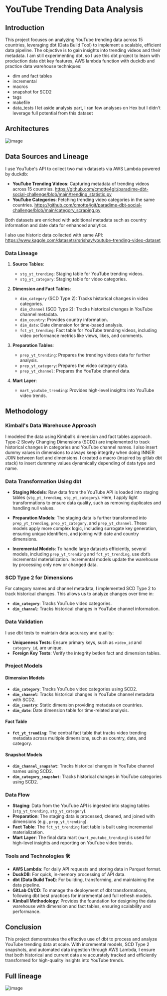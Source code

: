 # YouTube Trending Data Analysis

## Introduction
This project focuses on analyzing YouTube trending data across 15 countries, leveraging dbt (Data Build Tool) to implement a scalable, efficient data pipeline. The objective is to gain insights into trending videos and their metadata.
I am still experimenting dbt, so I use this dbt project to learn with production data dbt key features, AWS lambda function with duckdb and practice data warehouse techniques:
- dim and fact tables
- incremental
- macros
- snapshot for SCD2
- tags
- makefile
- data_tests
I let aside analysis part, I ran few analyses on Hex but I didn't leverage full potential from this dataset
## Architectures
![image](https://github.com/user-attachments/assets/3d3929c7-080d-47d1-ba91-a6b8802913f2)


## Data Sources and Lineage
I use YouTube's API to collect two main datasets via AWS Lambda powered by duckdb:

- **YouTube Trending Videos**: Capturing metadata of trending videos across 15 countries.
https://github.com/cmotte4git/paradime-dbt-social-challenge/blob/main/trending_statistic.py
- **YouTube Categories**: Fetching trending video categories in the same countries.
https://github.com/cmotte4git/paradime-dbt-social-challenge/blob/main/category_scraping.py

Both datasets are enriched with additional metadata such as country information and date data for enhanced analytics.

I also use historic data collected with same API: https://www.kaggle.com/datasets/rsrishav/youtube-trending-video-dataset

### Data Lineage
1. **Source Tables**:
   - `stg_yt_trending`: Staging table for YouTube trending videos.
   - `stg_yt_category`: Staging table for video categories.

2. **Dimension and Fact Tables**:
   - `dim_category` (SCD Type 2): Tracks historical changes in video categories.
   - `dim_channel` (SCD Type 2): Tracks historical changes in YouTube channel metadata.
   - `dim_country`: Provides country information.
   - `dim_date`: Date dimension for time-based analysis.
   - `fct_yt_trending`: Fact table for YouTube trending videos, including video performance metrics like views, likes, and comments.

3. **Preparation Tables**:
   - `prep_yt_trending`: Prepares the trending videos data for further analysis.
   - `prep_yt_category`: Prepares the video category data.
   - `prep_yt_channel`: Prepares the YouTube channel data.

4. **Mart Layer**:
   - `mart_youtube_trending`: Provides high-level insights into YouTube video trends.

## Methodology

### Kimball's Data Warehouse Approach
I modeled the data using Kimball’s dimension and fact tables approach. Type-2 Slowly Changing Dimensions (SCD2) are implemented to track historical changes in categories and YouTube channel names.
I also insert dummy values in dimensions to always keep integrity when doing INNER JOIN between fact and dimensions. I created a macro (inspired by gitlab dbt stack) to insert dummmy values dynamically depending of data type and name.

### Data Transformation Using dbt
- **Staging Models**: Raw data from the YouTube API is loaded into staging tables (`stg_yt_trending`, `stg_yt_category`). Here, I apply light transformations to ensure data quality, such as removing duplicates and handling null values.

- **Preparation Models**: The staging data is further transformed into `prep_yt_trending`, `prep_yt_category`, and `prep_yt_channel`. These models apply more complex logic, including surrogate key generation, ensuring unique identifiers, and joining with date and country dimensions.

- **Incremental Models**: To handle large datasets efficiently, several models, including `prep_yt_trending` and `fct_yt_trending`, use dbt’s incremental materialization. Incremental models update the warehouse by processing only new or changed data.


### SCD Type 2 for Dimensions
For category names and channel metadata, I implemented SCD Type 2 to track historical changes. This allows us to analyze changes over time in:
- **`dim_category`**: Tracks YouTube video categories.
- **`dim_channel`**: Tracks historical changes in YouTube channel information.

### Data Validation
I use dbt tests to maintain data accuracy and quality:
- **Uniqueness Tests**: Ensure primary keys, such as `video_id` and `category_id`, are unique.
- **Foreign Key Tests**: Verify the integrity betIen fact and dimension tables.

### Project Models

#### Dimension Models
- **`dim_category`**: Tracks YouTube video categories using SCD2.
- **`dim_channel`**: Tracks historical changes in YouTube channel metadata with SCD2.
- **`dim_country`**: Static dimension providing metadata on countries.
- **`dim_date`**: Date dimension table for time-related analysis.

#### Fact Table
- **`fct_yt_trending`**: The central fact table that tracks video trending metadata across multiple dimensions, such as country, date, and category.

#### Snapshot Models
- **`dim_channel_snapshot`**: Tracks historical changes in YouTube channel names using SCD2.
- **`dim_category_snapshot`**: Tracks historical changes in YouTube categories using SCD2.


### Data Flow
- **Staging**: Data from the YouTube API is ingested into staging tables (`stg_yt_trending`, `stg_yt_category`).
- **Preparation**: The staging data is processed, cleaned, and joined with dimensions (e.g., `prep_yt_trending`).
- **Fact Table**: The `fct_yt_trending` fact table is built using incremental materialization.
- **Mart Layer**: The final data mart (`mart_youtube_trending`) is used for high-level insights and reporting on YouTube video trends.

### Tools and Technologies 🛠️
- **AWS Lambda**: For daily API requests and storing data in Parquet format.
- **DuckDB**: For quick, in-memory processing of API data.
- **dbt (Data Build Tool)**: For building, transforming, and maintaining the data pipeline.
- **GitLab CI/CD**: To manage the deployment of dbt transformations, following dbt best practices for incremental and full refresh models.
- **Kimball Methodology**: Provides the foundation for designing the data warehouse with dimension and fact tables, ensuring scalability and performance.

## Conclusion
This project demonstrates the effective use of dbt to process and analyze YouTube trending data at scale. With incremental models, SCD Type 2 snapshots, and automated data ingestion through AWS Lambda, I ensure that both historical and current data are accurately tracked and efficiently transformed for high-quality insights into YouTube trends.

## Full lineage

![image](https://github.com/user-attachments/assets/b213aeae-c9ed-4c47-97b2-718d5334a21f)

